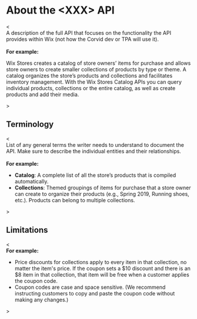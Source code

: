 # About the \<XXX\> API

< </br>
A description of the full API that focuses on the functionality the API provides within Wix (not how the Corvid dev or TPA will use it). </br> 
<br>**For example:**

Wix Stores creates a catalog of store owners’ items for purchase and allows store owners to create smaller collections of products by type or theme. A catalog organizes the store’s products and collections and facilitates inventory management. With the Wix Stores Catalog APIs you can query individual products, collections or the entire catalog, as well as create products and add their media. </br>

\>

## Terminology
< </br>
List of any general terms the writer needs to understand to document the API. Make sure to describe the individual entities and their relationships. </br>
</br>**For example:**

- **Catalog**: A complete list of all the store’s products that is compiled automatically.
- **Collections**: Themed groupings of items for purchase that a store owner can create to organize their products (e.g., Spring 2019, Running shoes, etc.). Products can belong to multiple collections. </br>

\>

## Limitations
< </br>**For example:**  
- Price discounts for collections apply to every item in that collection, no matter the item's price. 
If the coupon sets a $10 discount and there is an $8 item in that collection, that item will be free when a 
customer applies the coupon code.  
- Coupon codes are case and space sensitive. (We recommend instructing customers to copy and paste the
coupon code without making any changes.) </br>
	
\>
